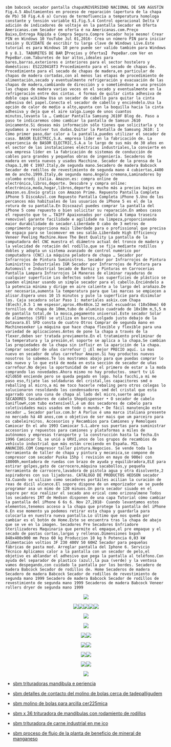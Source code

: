 
```
sbm babcock secador pantalla chapaUNIVERSIDAD NACIONAL DE SAN AGUSTÍN Fig.4.5 Abultamientos en proceso de reparación (apertura de la chapa de Pb) 58 Fig.4.6 a) Curvas de termofluencia a temperatura homologa constante y tensión variable 61.Fig.5.4 Control operacional Delta V adición de indicadores de voltaje en la pantalla Secador em Oferta Americanas.com Secador em oferta é na Americanas.com.Preço Baixo,Entrega Rápida e Compra Segura.Compre Secador hoje mesmo! Crear PIN en Windows 10 YouTube Jul 01,2016· Crea un número PIN para iniciar sesión y OLVIDATE de escribir tu larga clave de Windows Live.Este tutorial es para Windows 10 pero puede ser valido también para Windows 8 y 8.1. TABURETES DE BAR【Precios y Ofertas】 PepeBar.com Ver en PepeBar.com.Taburetes de bar altos,ideales para bares,barras,exteriores e interiores para el sector hostelero y domésticos: ES2220418T3 Procedimiento para el secado de chapas de. Procedimiento para el secado de chapas de madera,en particular de chapas de madera cortadas,con al menos las etapas de procedimiento de alimentación,secado y eventualmente refrigeración y evacuación de las chapas de madera,cambiando de dirección y o sometiéndose a una presión las chapas de madera varias veces en el secado y eventualmente en la refrigeración entre dos cintas. 4 formas de quitar cinta adhesiva de doble capa wikiHow Usa un secador de cabello para quitar la cinta adhesiva del papel.Conecta el secador de cabello y enciéndelo.Usa la opción de calor de medio a alto,apunta con la boquilla hacia la cinta adhesiva y deja que el aire salga.Luego de unos cuantos minutos,levanta la … Cambiar Pantalla Samsung J610F Blog de. Paso a paso te indicaremos cómo cambiar la pantalla de Samsun J610 únicamente.Si deseas más información sólo tienes que solicitarla y te ayudamos a resolver tus dudas.Quitar la Pantalla de Samsung J610: 1 Cómo primer paso,dar calor a la pantalla,puedes utilizar el secador de casa. BASOR ELECTRIC,S.A. empresa líder en la fabricación de. La experiencia de BASOR ELECTRIC,S.A.a lo largo de sus más de 30 años en el sector de las instalaciones eléctricas industriales,la convierte en una empresa líder en la fabricación de sistemas de conducción de cables para grandes y pequeñas obras de ingeniería. Secaderos de madera en venta nuevos y usados Macchine. Secador de la prensa de la chapa.1,00 € 1997.Italy,de segunda mano.Secadero de madera Babcock Secador de rodillos de revestimiento de segunda mano 4 cubiertas,4400 mm de ancho.1999.Italy,de segunda mano.Angelo cremona,Laminadores by colombo eredi italia. Amazon.es: compra online de electrónica,libros,deporte. Descubre y compra online: electrónica,moda,hogar,libros,deporte y mucho más a precios bajos en Amazon.es.Envío gratis con Amazon Prime. Repuesto Pantalla Completa iPhone 5 DiscoAzul.com Repuesto Pantalla Completa iPhone 5.Uno de los percances más habituales de los usuarios de iPhone 5 es el de la rotura de su pantalla.En Discoazul puedes comprar la pantalla del iPhone 5 como repuesto o bien solicitar su reparación.En ambos casos el repuesto que te … TAIFF Apaixonados por cabelo A tampa traseira removível garante facilidade e agilidade na limpeza,proporcionando maior durabilidade do secador.Liberdade O cabo de 3 metros de comprimento proporciona mais liberdade para o profissional que precisa de espaço para se locomover em seu salão.Liberdade High Efficiency Veneer Peeling Machine.Have The Best Quality La pantalla de la computadora del CNC muestra el diámetro actual del tronco de madera y la velocidad de rotación del rodillo,que se fija mediante rodillos dobles y adopta un sistema avanzado de control numérico por computadora (CNC).La máquina peladora de chapa … Secador por Infrarrojos de Pintura Suministros. Secador por Infrarrojos de Pintura Suministros Industriales IGR Secador por Infrarrojos de Pintura para Automovil e Industrial Secado de Barniz y Pinturas en Carrocerias Pantalla Lampara Infrarrojos 14 Maneras de eliminar rayaduras de cualquier superficie Los defectos sobre las superficies de plástico se pueden eliminar usando un simple secador para el cabello.Enciéndelo a la potencia mínima y dirige en aire caliente a lo largo del arañazo.De ser necesario,aumenta la temperatura para que las marcas se empiecen a alisar.Espera unos 10 15 minutos y pule la superficie para disimular los. Caja secadora solar Paso 1: materiales askix.com Chapa (Blech),0.5 1 mm espesor,aprox.49x48cm.12 metal escuadras (10x50mm) 60 tornillos de chapa de 10mm,tubo de aluminio cuadrado de 10x10m m,5,5 m de pantalla total,de la mosca,pegamento universal.Este secador Solar de alimentos (SFD) se utiliza en barcos,colgado justo debajo de la botavara.El SFD consta de cuatro Otros Comprar de segunda mano en Machineseeker La máquina que hace chapa flexible y flexible para una variedad de aplicaciones.Antes de pone la chapa a través de la flexer,deben ser tratada previamente.En el tratamiento preliminar de la temperatura y la presión,el soporte se aplica a la chapa.Se cambian las propiedades de la chapa sin influir en la aparición de la chapa. Comprar secador de uñas carrefour 🥇 ¡El mejor PRECIO aquí. Lo mas nuevo en secador de uñas carrefour Amazon.Si hay productos nuevos nosotros lo sabemos.Te los mostramos abajo para que puedas comprar lo más nuevo y lo que está de moda en esta sección de secador de uñas carrefour.No dejes la oportunidad de ser el primero de estar a la moda comprando las novedades.Ahora mismo no hay productos. smart tv LG 42ld650 enciende pero se queda pegado en logo. hola facchi,a mi me paso eso,fijate las soldaduras del cristal,los capacitores smd o reballing al micro,a mi me toco hacerle rebaling pero otros colegas lo solucionaron resoldando los condensadores smd del cristal que esta agarrado con una cuna de chapa al lado del micro,suerte amigo SECADORES Secadores de cabelo Shopdispenser • O secador de cabelo Saniflow®,com tubo extensívell,é um dos secadores de cabelo para coletividades mais usados em todo o mundo.• De fácil manutenção este secador … Secador parlux.com.br A Parlux é uma marca italiana presente no mercado há 40 anos,com o objetivo de ser mais que um parceiro para os cabeleireiros. Accesorios y Recambios para Camiones y Remolques Camiocar En el año 1993 Camiocar S.L.abre sus puertas para suministrar accesorios y repuestos para camiones y plataformas a miles de autónomos y empresas transporte y la construcción hasta la fecha.En 1996 Camiocar SL se unió a URVI,unos de los grupos de recambios de vehículo industrial que más están creciendo en España. MIL ANUNCIOS.COM Compresor taller pintura.Negocios. Se vende toda la herramienta de taller de chapa y pintura y mecanica,se compone de compresor com secador Puska 15hp ( revisión en mayo de 900e) con 18000h,montadora de ruedas con brazo de ayuda y equilibradora,ELE para estirar golpes,gato de carrocero,máquina sacabollos,y pequeña herramienta de carrocero,lavadora de pistola agua y otra disolvente,2 aspiradores con sus lijadoras. CATÁLOGO DE PRODUCTOS HEDSON secador tá.Cuando se uilizan como secadores portáiles acilian la curación de reas de dicil alcance.El sopore dispone de un emporizador ue se puede programar asa un mimo de 120 minuos.Un pora secador siuado en el sopore per mie realizar el secado ano erical como orizonalmene Todos los secadores IRT de Hedson disponen de una capa Tutorial cómo cambiar la pantalla del iPhone 6 6s 6. Nov 27,2018· Cuando levantamos estos elementos,tenemos acceso a la chapa que protege la pantalla del iPhone 6.En ese momento ya podemos retirar esta chapa y guardarla para colocarla en nuestra nueva pantalla.Lo último que nos queda por cambiar es el botón de Home.Este se encuentra tras la chapa de abajo que se ve en la imagen. Secadores Pre Secadores Enfriadore Sterilizadores Maquinaria que permite el empaque,el pre empaque y el secado de pastas cortas,largas y rellenas.Dimensiones bxpxh 840x400x900 mm Peso 60 kg Produccion 10 kg h Potencia 0,03 kW Alimentación voltios 3F 230 400V 50 60HZ Secador para pequeñas fábricas de pasta mod. Arreglar pantalla del Iphone 6. Servicio Técnico Aplicamos calor a la pantalla con un secador de pelo,el objetivo es ablandar el adhesivo que pega la pantalla al teléfono.Con ayuda del separador de plastico (azul),la pua (verde) y la ventosa vamos despegando,con cuidado la pantalla por los bordes. Secadero de madera Babcock Secador de rodillos de. Home Secaderos de madera Secadero de madera Babcock Secador de rodillos de revestimiento de segunda mano 1999 Secadero de madera Babcock Secador de rodillos de revestimiento de segunda mano 1999 Secaderos de madera Babcock Veneer rollers dryer de segunda mano 1999 
```

<div align="center">

<a href="https://es-crusher.shibang-china.com/github&k=sbm+babcock+secador+pantalla+chapa"><img src="https://static.shibang-china.com/es/crusher/logo.jpg"></a>

<a href="https://es-crusher.shibang-china.com/github&k=sbm+babcock+secador+pantalla+chapa"><img src="https://static.shibang-china.com/es/crusher/index.jpg"></a><a href="https://es-crusher.shibang-china.com/material.htmlgithub&k=sbm+babcock+secador+pantalla+chapa"><img src="https://static.shibang-china.com/es/crusher/material.jpg"></a><a href="https://es-crusher.shibang-china.com/application.htmlgithub&k=sbm+babcock+secador+pantalla+chapa"><img src="https://static.shibang-china.com/es/crusher/application.jpg"></a><a href="https://es-crusher.shibang-china.com/aboutus.htmlgithub&k=sbm+babcock+secador+pantalla+chapa"><img src="https://static.shibang-china.com/es/crusher/aboutus.jpg"></a><a href="https://es-crusher.shibang-china.com/contact.htmlgithub&k=sbm+babcock+secador+pantalla+chapa"><img src="https://static.shibang-china.com/es/crusher/contact.jpg"></a>

<a href="https://es-crusher.shibang-china.com/github&k=sbm+babcock+secador+pantalla+chapa"><img src="https://static.shibang-china.com/es/crusher/banner.jpg"></a>

<a href="https://swt.shibang-china.com/github&k=sbm+babcock+secador+pantalla+chapa"><img src="https://static.shibang-china.com/es/crusher/text.jpg"></a>

<a href="https://swt.shibang-china.com/github&k=sbm+babcock+secador+pantalla+chapa"><img src="https://static.shibang-china.com/es/crusher/chat.jpg"></a><a href="https://es-crusher.shibang-china.com/contact.htmlgithub&k=sbm+babcock+secador+pantalla+chapa"><img src="https://static.shibang-china.com/es/crusher/message.jpg"></a>

<a href="https://es-crusher.shibang-china.com/products/pe.htmlgithub&k=sbm+babcock+secador+pantalla+chapa"><img src="https://static.shibang-china.com/es/crusher/pe.jpg"></a><a href="https://es-crusher.shibang-china.com/products/pf.htmlgithub&k=sbm+babcock+secador+pantalla+chapa"><img src="https://static.shibang-china.com/es/crusher/pf.jpg"></a>

<a href="https://es-crusher.shibang-china.com/products/hpt.htmlgithub&k=sbm+babcock+secador+pantalla+chapa"><img src="https://static.shibang-china.com/es/crusher/hpt.jpg"></a><a href="https://es-crusher.shibang-china.com/products/vsi.htmlgithub&k=sbm+babcock+secador+pantalla+chapa"><img src="https://static.shibang-china.com/es/crusher/vsi.jpg"></a>

<a href="https://es-crusher.shibang-china.com/products/klv.htmlgithub&k=sbm+babcock+secador+pantalla+chapa"><img src="https://static.shibang-china.com/es/crusher/klv.jpg"></a><a href="https://es-crusher.shibang-china.com/products/portable.htmlgithub&k=sbm+babcock+secador+pantalla+chapa"><img src="https://static.shibang-china.com/es/crusher/portable.jpg"></a>

<a href="https://swt.shibang-china.com/github&k=sbm+babcock+secador+pantalla+chapa"><img src="https://static.shibang-china.com/es/crusher/case.jpg"></a>

</div>


* [sbm trituradoras mandibula e periencia](sbm%20trituradoras%20mandibula%20e%20periencia.md)

* [sbm detalles de contacto del molino de bolas cerca de tadepalligudem](sbm%20detalles%20de%20contacto%20del%20molino%20de%20bolas%20cerca%20de%20tadepalligudem.md)

* [sbm molino de bolas para arcilla cer225mica](sbm%20molino%20de%20bolas%20para%20arcilla%20cer225mica.md)

* [sbm x 36 trituradora de mandíbulas con rodamiento de rodillos](sbm%20x%2036%20trituradora%20de%20mand%C3%ADbulas%20con%20rodamiento%20de%20rodillos.md)

* [sbm trituradora de carne industrial en me ico](sbm%20trituradora%20de%20carne%20industrial%20en%20me%20ico.md)

* [sbm proceso de flujo de la planta de beneficio de mineral de manganeso](sbm%20proceso%20de%20flujo%20de%20la%20planta%20de%20beneficio%20de%20mineral%20de%20manganeso.md)